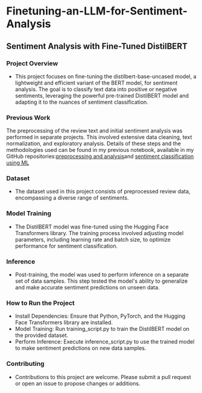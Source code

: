 # Finetuning-an-LLM-for-Sentiment-Analysis
## Sentiment Analysis with Fine-Tuned DistilBERT
###  Project Overview
-  This project focuses on fine-tuning the distilbert-base-uncased model, a lightweight and efficient variant of the BERT model, for sentiment analysis. The goal is to classify text data into positive or negative sentiments, leveraging the powerful pre-trained DistilBERT model and adapting it to the nuances of sentiment classification.

###  Previous Work
The preprocessing of the review text and initial sentiment analysis was performed in separate projects. This involved extensive data cleaning, text normalization, and exploratory analysis. Details of these steps and the methodologies used can be found in my previous notebook, available in my GitHub repositories:[preprocessing and analysis](https://github.com/obielin/Natural-Language-Processing-NLP-Project)and [sentiment classification using ML](https://github.com/obielin/NLP-and-Sentiment-Analysis)

###  Dataset
-  The dataset used in this project consists of preprocessed review data, encompassing a diverse range of sentiments.

###  Model Training
-  The DistilBERT model was fine-tuned using the Hugging Face Transformers library. The training process involved adjusting model parameters, including learning rate and batch size, to optimize performance for sentiment classification.

###  Inference
-  Post-training, the model was used to perform inference on a separate set of data samples. This step tested the model's ability to generalize and make accurate sentiment predictions on unseen data.

###  How to Run the Project
-  Install Dependencies: Ensure that Python, PyTorch, and the Hugging Face Transformers library are installed.
-  Model Training: Run training_script.py to train the DistilBERT model on the provided dataset.
-  Perform Inference: Execute inference_script.py to use the trained model to make sentiment predictions on new data samples.

###  Contributing
-  Contributions to this project are welcome. Please submit a pull request or open an issue to propose changes or additions.

